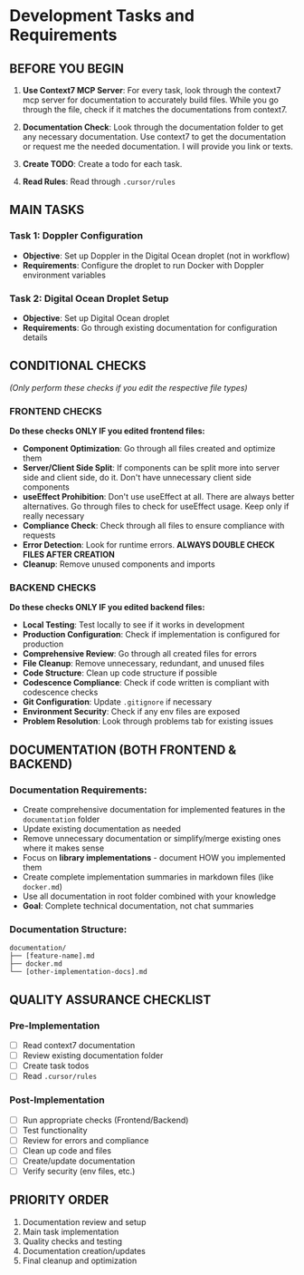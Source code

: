 # Development Tasks and Requirements

## BEFORE YOU BEGIN

1. **Use Context7 MCP Server**: For every task, look through the context7 mcp server for documentation to accurately build files. While you go through the file, check if it matches the documentations from context7.

2. **Documentation Check**: Look through the documentation folder to get any necessary documentation. Use context7 to get the documentation or request me the needed documentation. I will provide you link or texts.

3. **Create TODO**: Create a todo for each task.

4. **Read Rules**: Read through `.cursor/rules`

## MAIN TASKS

### Task 1: Doppler Configuration

- **Objective**: Set up Doppler in the Digital Ocean droplet (not in workflow)
- **Requirements**: Configure the droplet to run Docker with Doppler environment variables

### Task 2: Digital Ocean Droplet Setup

- **Objective**: Set up Digital Ocean droplet
- **Requirements**: Go through existing documentation for configuration details

## CONDITIONAL CHECKS

_(Only perform these checks if you edit the respective file types)_

### FRONTEND CHECKS

**Do these checks ONLY IF you edited frontend files:**

- **Component Optimization**: Go through all files created and optimize them
- **Server/Client Side Split**: If components can be split more into server side and client side, do it. Don't have unnecessary client side components
- **useEffect Prohibition**: Don't use useEffect at all. There are always better alternatives. Go through files to check for useEffect usage. Keep only if really necessary
- **Compliance Check**: Check through all files to ensure compliance with requests
- **Error Detection**: Look for runtime errors. **ALWAYS DOUBLE CHECK FILES AFTER CREATION**
- **Cleanup**: Remove unused components and imports

### BACKEND CHECKS

**Do these checks ONLY IF you edited backend files:**

- **Local Testing**: Test locally to see if it works in development
- **Production Configuration**: Check if implementation is configured for production
- **Comprehensive Review**: Go through all created files for errors
- **File Cleanup**: Remove unnecessary, redundant, and unused files
- **Code Structure**: Clean up code structure if possible
- **Codescence Compliance**: Check if code written is compliant with codescence checks
- **Git Configuration**: Update `.gitignore` if necessary
- **Environment Security**: Check if any env files are exposed
- **Problem Resolution**: Look through problems tab for existing issues

## DOCUMENTATION (BOTH FRONTEND & BACKEND)

### Documentation Requirements:

- Create comprehensive documentation for implemented features in the `documentation` folder
- Update existing documentation as needed
- Remove unnecessary documentation or simplify/merge existing ones where it makes sense
- Focus on **library implementations** - document HOW you implemented them
- Create complete implementation summaries in markdown files (like `docker.md`)
- Use all documentation in root folder combined with your knowledge
- **Goal**: Complete technical documentation, not chat summaries

### Documentation Structure:

```
documentation/
├── [feature-name].md
├── docker.md
└── [other-implementation-docs].md
```

## QUALITY ASSURANCE CHECKLIST

### Pre-Implementation

- [ ] Read context7 documentation
- [ ] Review existing documentation folder
- [ ] Create task todos
- [ ] Read `.cursor/rules`

### Post-Implementation

- [ ] Run appropriate checks (Frontend/Backend)
- [ ] Test functionality
- [ ] Review for errors and compliance
- [ ] Clean up code and files
- [ ] Create/update documentation
- [ ] Verify security (env files, etc.)

## PRIORITY ORDER

1. Documentation review and setup
2. Main task implementation
3. Quality checks and testing
4. Documentation creation/updates
5. Final cleanup and optimization
